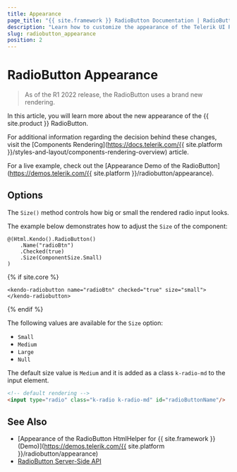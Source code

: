 ```yaml
---
title: Appearance
page_title: "{{ site.framework }} RadioButton Documentation | RadioButton Appearance"
description: "Learn how to customize the appearance of the Telerik UI RadioButton HtmlHelper for {{ site.framework }}."
slug: radiobutton_appearance
position: 2
---
```


# RadioButton Appearance

> As of the R1 2022 release, the RadioButton uses a brand new rendering.

In this article, you will learn more about the new appearance of the {{ site.product }} RadioButton.

For additional information regarding the decision behind these changes, visit the [Components Rendering](https://docs.telerik.com/{{ site.platform }}/styles-and-layout/components-rendering-overview) article.

For a live example, check out the [Appearance Demo of the RadioButton](https://demos.telerik.com/{{ site.platform }}/radiobutton/appearance).

## Options

The `Size()` method controls how big or small the rendered radio input looks.

The example below demonstrates how to adjust the `Size` of the component:

```HtmlHelper
@(Html.Kendo().RadioButton()
    .Name("radioBtn")
    .Checked(true)
    .Size(ComponentSize.Small)
)
```
{% if site.core %}
```TagHelper
<kendo-radiobutton name="radioBtn" checked="true" size="small"></kendo-radiobutton>
```
{% endif %}

The following values are available for the `Size` option:

- `Small`
- `Medium`
- `Large`
- `Null`

The default size value is `Medium` and it is added as a class `k-radio-md` to the input element.

```html
<!-- default rendering -->
<input type="radio" class="k-radio k-radio-md" id="radioButtonName"/>
```

## See Also

* [Appearance of the RadioButton HtmlHelper for {{ site.framework }} (Demo)](https://demos.telerik.com/{{ site.platform }}/radiobutton/appearance)
* [RadioButton Server-Side API](/api/radiobutton)
